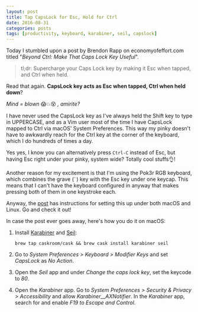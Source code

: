 ```yaml
---
layout: post
title: Tap CapsLock for Esc, Hold for Ctrl
date: 2016-08-31
categories: posts
tags: [productivity, keyboard, karabiner, seil, capslock]
---
```


Today I stumbled upon a post by Brendon Rapp on economyofeffort.com titled "_Beyond Ctrl: Make That Caps Lock Key Useful_".

> tl;dr: Supercharge your Caps Lock key by making it Esc when tapped, and Ctrl when held.

Read that again. __CapsLock key acts as Esc when tapped, Ctrl when held down__?

_Mind = blown_ 😱💥😵 _, amirite?_

I have never used the CapsLock key as I've always held the Shift key to type in UPPERCASE, and as a Vim user most of the time I have CapsLock mapped to Ctrl via macOS' System Preferences. This way my pinky doesn't have to awkwardly reach for the Ctrl key at the corner of the keyboard, which I do hundreds of times a day.

Yes yes, I know you can alternatively press `Ctrl-C` instead of Esc, but having Esc right under your pinky, system wide? Totally cool stuffs👌!

Another reason for my excitement is that I'm using the Pok3r RGB keyboard, which combines the grave (<code>`</code>) key with the Esc key under one keycap. This means that I can't have the keyboard configured in anyway that makes pressing both of them in one keystroke each.

Anyway, the [post][1] has instructions for setting this up under both macOS and Linux. Go and check it out!

In case the post ever goes away, here's how you do it on macOS:

1. Install [Karabiner][2] and [Seil][3]:

    ```
    brew tap caskroom/cask && brew cask install karabiner seil
    ```

2. Go to _System Preferences > Keyboard > Modifier Keys_ and set _CapsLock_ as _No Action_.
3. Open the _Seil_ app and under _Change the caps lock key_, set the keycode to _80_.
4. Open the _Karabiner_ app. Go to _System Preferences > Security & Privacy > Accessibility_ and allow _Karabiner__AXNotifier_. In the _Karabiner_ app, search for and enable _F19 to Escape and Control_.

[1]: http://www.economyofeffort.com/2014/08/11/beyond-ctrl-remap-make-that-caps-lock-key-useful/
[2]: https://pqrs.org/osx/karabiner/
[3]: https://pqrs.org/osx/karabiner/seil.html.en
